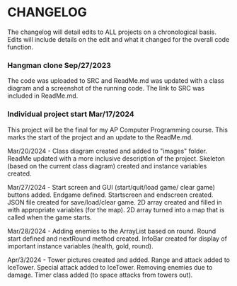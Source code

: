 # CHANGELOG
The changelog will detail edits to ALL projects on a chronological basis. Edits will include details on the edit and what it changed for the overall code function.

### Hangman clone Sep/27/2023
The code was uploaded to SRC and ReadMe.md was updated with a class diagram and a screenshot of the running code. The link to SRC was included in ReadMe.md.

### Individual project start Mar/17/2024
This project will be the final for my AP Computer Programming course. This marks the start of the project and an update to the ReadMe.md. 

Mar/20/2024 - Class diagram created and added to "images" folder. ReadMe updated with a more inclusive description of the project. Skeleton (based on the current class diagram) created and instance variables created.

Mar/27/2024 - Start screen and GUI (start/quit/load game/ clear game) buttons added. Endgame defined. Startscreen and endscreen created. JSON file created for save/load/clear game. 2D array created and filled in with appropriate variables (for the map). 2D array turned into a map that is called when the game starts.

Mar/28/2024 - Adding enemies to the ArrayList based on round. Round start defined and nextRound method created. InfoBar created for display of important instance variables (health, gold, round).

Apr/3/2024 - Tower pictures created and added. Range and attack added to IceTower. Special attack added to IceTower. Removing enemies due to damage. Timer class added (to space attacks from towers out). 
